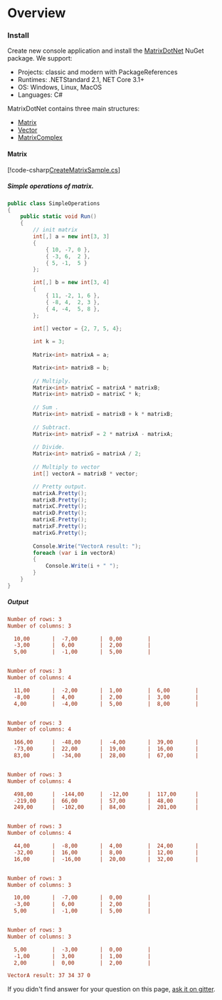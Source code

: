 # Overview

### Install
Create new console application and install the [MatrixDotNet](https://www.nuget.org/packages/MatrixDotNet/) NuGet package. We support:

* Projects: classic and modern with PackageReferences
* Runtimes: .NETStandard 2.1, NET Core 3.1+
* OS: Windows, Linux, MacOS
* Languages: C#

MatrixDotNet contains three main structures: 
* <a href = "#Matrix">Matrix<T></a>
* <a href = "#Vector">Vector<T></a>
* <a href = "#MatrixComplex">MatrixComplex</a>

#### Matrix

[!code-csharp[CreateMatrixSample.cs](../../samples/Samples/Samples/MatrixSamples/MatrixCreateSample.cs)]

##### Simple operations of matrix.

```c#
public class SimpleOperations
{
    public static void Run()
    {
        // init matrix
        int[,] a = new int[3, 3]
        {
            { 10, -7, 0 },
            { -3, 6,  2 },
            { 5, -1,  5 }
        };

        int[,] b = new int[3, 4]
        {
            { 11, -2, 1, 6 },
            { -8, 4,  2, 3 },
            { 4, -4,  5, 8 },
        };
        
        int[] vector = {2, 7, 5, 4};

        int k = 3;
        
        Matrix<int> matrixA = a;

        Matrix<int> matrixB = b;
            
        // Multiply.
        Matrix<int> matrixC = matrixA * matrixB;
        Matrix<int> matrixD = matrixC * k;
        
        // Sum .
        Matrix<int> matrixE = matrixB + k * matrixB;
        
        // Subtract.
        Matrix<int> matrixF = 2 * matrixA - matrixA;
        
        // Divide.
        Matrix<int> matrixG = matrixA / 2;
        
        // Multiply to vector
        int[] vectorA = matrixB * vector;

        // Pretty output.
        matrixA.Pretty();
        matrixB.Pretty();
        matrixC.Pretty();
        matrixD.Pretty();
        matrixE.Pretty();
        matrixF.Pretty();
        matrixG.Pretty();
        
        Console.Write("VectorA result: ");
        foreach (var i in vectorA)
        {
            Console.Write(i + " ");
        }
    }
}
```

##### Output
```ini
Number of rows: 3
Number of columns: 3

  10,00       |  -7,00       |  0,00        |
  -3,00       |  6,00        |  2,00        |
  5,00        |  -1,00       |  5,00        |


Number of rows: 3
Number of columns: 4

  11,00       |  -2,00       |  1,00        |  6,00        |
  -8,00       |  4,00        |  2,00        |  3,00        |
  4,00        |  -4,00       |  5,00        |  8,00        |


Number of rows: 3
Number of columns: 4

  166,00      |  -48,00      |  -4,00       |  39,00       |
  -73,00      |  22,00       |  19,00       |  16,00       |
  83,00       |  -34,00      |  28,00       |  67,00       |


Number of rows: 3
Number of columns: 4

  498,00      |  -144,00     |  -12,00      |  117,00      |
  -219,00     |  66,00       |  57,00       |  48,00       |
  249,00      |  -102,00     |  84,00       |  201,00      |


Number of rows: 3
Number of columns: 4

  44,00       |  -8,00       |  4,00        |  24,00       |
  -32,00      |  16,00       |  8,00        |  12,00       |
  16,00       |  -16,00      |  20,00       |  32,00       |


Number of rows: 3
Number of columns: 3

  10,00       |  -7,00       |  0,00        |
  -3,00       |  6,00        |  2,00        |
  5,00        |  -1,00       |  5,00        |


Number of rows: 3
Number of columns: 3

  5,00        |  -3,00       |  0,00        |
  -1,00       |  3,00        |  1,00        |
  2,00        |  0,00        |  2,00        |

VectorA result: 37 34 37 0
```

If you didn't find answer for your question on this page, [ask it on gitter](https://gitter.im/MatrixDotNet/community?utm_source=badge&utm_medium=badge&utm_campaign=pr-badge).





